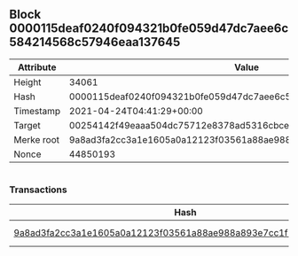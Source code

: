 ## Block 0000115deaf0240f094321b0fe059d47dc7aee6c584214568c57946eaa137645

Attribute | Value
--- | ---
Height | 34061
Hash | 0000115deaf0240f094321b0fe059d47dc7aee6c584214568c57946eaa137645
Timestamp | 2021-04-24T04:41:29+00:00
Target | 00254142f49eaaa504dc75712e8378ad5316cbcead634704b3734b6271167cc4
Merke root | 9a8ad3fa2cc3a1e1605a0a12123f03561a88ae988a893e7cc1f16da6ad6fc075
Nonce | 44850193

```

```

### Transactions

Hash | Amount
--- | ---
[9a8ad3fa2cc3a1e1605a0a12123f03561a88ae988a893e7cc1f16da6ad6fc075](9a8ad3fa2cc3a1e1605a0a12123f03561a88ae988a893e7cc1f16da6ad6fc075.md) | 10.00000000 SKEPTI 
